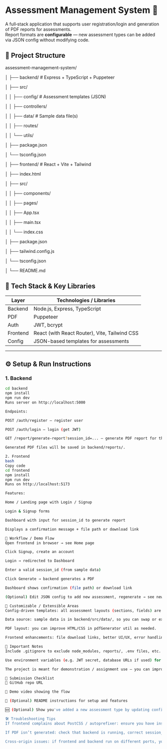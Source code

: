 # Assessment Management System 🚀

A full‑stack application that supports user registration/login and generation of PDF reports for assessments.  
Report formats are **configurable** — new assessment types can be added via JSON config without modifying code.

## 📂 Project Structure

assessment-management-system/


│
├── backend/ # Express + TypeScript + Puppeteer

│ ├── src/

│ │ ├── config/ # Assessment templates (JSON)

│ │ ├── controllers/

│ │ ├── data/ # Sample data file(s)

│ │ ├── routes/

│ │ └── utils/

│ ├── package.json

│ └── tsconfig.json


│
├── frontend/ # React + Vite + Tailwind

│ ├── index.html

│ ├── src/

│ │ ├── components/

│ │ ├── pages/

│ │ ├── App.tsx

│ │ ├── main.tsx

│ │ └── index.css

│ ├── package.json

│ ├── tailwind.config.js

│ └── tsconfig.json

│
└── README.md

## 🧰 Tech Stack & Key Libraries

| Layer        | Technologies / Libraries |
|--------------|----------------------------|
| Backend      | Node.js, Express, TypeScript |
| PDF           | Puppeteer |
| Auth         | JWT, bcrypt |
| Frontend     | React (with React Router), Vite, Tailwind CSS |
| Config       | JSON-based templates for assessments |

---

## ⚙️ Setup & Run Instructions

### 1. Backend

```bash
cd backend
npm install
npm run dev
Runs server on http://localhost:5000

Endpoints:

POST /auth/register — register user

POST /auth/login — login (get JWT)

GET /report/generate-report?session_id=... — generate PDF report for that session

Generated PDF files will be saved in backend/reports/.

2. Frontend
bash
Copy code
cd frontend
npm install
npm run dev
Runs on http://localhost:5173

Features:

Home / Landing page with Login / Signup

Login & Signup forms

Dashboard with input for session_id to generate report

Displays a confirmation message + file path or download link

🔄 Workflow / Demo Flow
Open frontend in browser → see Home page

Click Signup, create an account

Login → redirected to Dashboard

Enter a valid session_id (from sample data)

Click Generate → backend generates a PDF

Dashboard shows confirmation (file path) or download link

(Optional) Edit JSON config to add new assessment, regenerate → see new format

🧩 Customizable / Extensible Areas
Config-driven templates: all assessment layouts (sections, fields) are defined in JSON (backend/src/config/assessments.json).

Data source: sample data is in backend/src/data/, so you can swap or expand datasets.

PDF layout: you can improve HTML/CSS in pdfGenerator util as needed.

Frontend enhancements: file download links, better UI/UX, error handling, form validation etc.

📁 Important Notes
Include .gitignore to exclude node_modules, reports/, .env files, etc.

Use environment variables (e.g. JWT secret, database URLs if used) for production security.

The project is meant for demonstration / assignment use — you can improve error handling, security (input sanitization, strong tokens, rate limiting) etc.

🎥 Submission Checklist
🧾 GitHub repo URL

📼 Demo video showing the flow

📝 (Optional) README instructions for setup and features

🆕 (Optional) Show you've added a new assessment type by updating config and regenerating PDF

🛠 Troubleshooting Tips
If frontend complains about PostCSS / autoprefixer: ensure you have installed autoprefixer and a valid postcss.config.js

If PDF isn’t generated: check that backend is running, correct session_id, permissions on reports/ folder

Cross-origin issues: if frontend and backend run on different ports, you may need to enable CORS in Express


